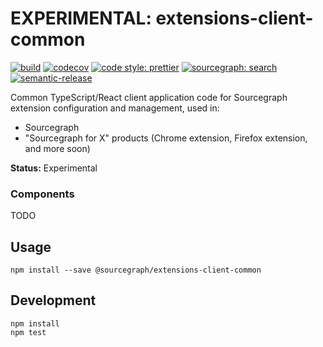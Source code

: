 # EXPERIMENTAL: extensions-client-common

[![build](https://travis-ci.org/sourcegraph/extensions-client-common.svg?branch=master)](https://travis-ci.org/sourcegraph/extensions-client-common)
[![codecov](https://codecov.io/gh/sourcegraph/extensions-client-common/branch/master/graph/badge.svg?token=SLtdKY3zQx)](https://codecov.io/gh/sourcegraph/extensions-client-common)
[![code style: prettier](https://img.shields.io/badge/code_style-prettier-ff69b4.svg)](https://github.com/prettier/prettier)
[![sourcegraph: search](https://img.shields.io/badge/sourcegraph-search-brightgreen.svg)](https://sourcegraph.com/github.com/sourcegraph/extensions-client-common)
[![semantic-release](https://img.shields.io/badge/%20%20%F0%9F%93%A6%F0%9F%9A%80-semantic--release-e10079.svg)](https://github.com/semantic-release/semantic-release)

Common TypeScript/React client application code for Sourcegraph extension configuration and management, used in:

- Sourcegraph
- "Sourcegraph for X" products (Chrome extension, Firefox extension, and more soon)

**Status:** Experimental

### Components

TODO

## Usage

```shell
npm install --save @sourcegraph/extensions-client-common
```

## Development

```shell
npm install
npm test
```
